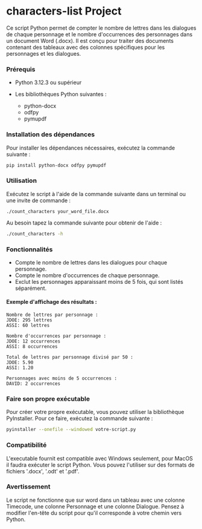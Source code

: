# characters-list Project
Ce script Python permet de compter le nombre de lettres dans les dialogues de chaque personnage et le nombre d'occurrences des personnages dans un document Word (.docx). Il est conçu pour traiter des documents contenant des tableaux avec des colonnes spécifiques pour les personnages et les dialogues.

### Prérequis
- Python 3.12.3 ou supérieur

- Les bibliothèques Python suivantes :
  - python-docx
  - odfpy
  - pymupdf

### Installation des dépendances
Pour installer les dépendances nécessaires, exécutez la commande suivante :
```sh
pip install python-docx odfpy pymupdf
```

### Utilisation

Exécutez le script à l'aide de la commande suivante dans un terminal ou une invite de commande :
```
./count_characters your_word_file.docx
```

Au besoin tapez la commande suivante pour obtenir de l'aide :
```sh
./count_characters -h
```

### Fonctionnalités
- Compte le nombre de lettres dans les dialogues pour chaque personnage.
- Compte le nombre d'occurrences de chaque personnage.
- Exclut les personnages apparaissant moins de 5 fois, qui sont listés séparément.

#### Exemple d'affichage des résultats :
```
Nombre de lettres par personnage :
JDOE: 295 lettres
ASSI: 60 lettres

Nombre d'occurrences par personnage :
JDOE: 12 occurrences
ASSI: 8 occurrences

Total de lettres par personnage divisé par 50 :
JDOE: 5.90
ASSI: 1.20

Personnages avec moins de 5 occurrences :
DAVID: 2 occurrences
```

### Faire son propre exécutable
Pour créer votre propre exécutable, vous pouvez utiliser la bibliothèque PyInstaller. Pour ce faire, exécutez la commande suivante :
```sh
pyinstaller --onefile --windowed votre-script.py
```

### Compatibilité
L'executable fournit est compatible avec Windows seulement, pour MacOS il faudra exécuter le script Python. Vous pouvez l'utiliser sur des formats de fichiers '.docx', '.odt' et '.pdf'.

### Avertissement
Le script ne fonctionne que sur word dans un tableau avec une colonne Timecode, une colonne Personnage et une colonne Dialogue. Pensez à modifier l'en-tête du script pour qu'il corresponde à votre chemin vers Python.
